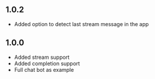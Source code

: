 ## 1.0.2

* Added option to detect last stream message in the app

## 1.0.0

* Added stream support
* Added completion support
* Full chat bot as example

